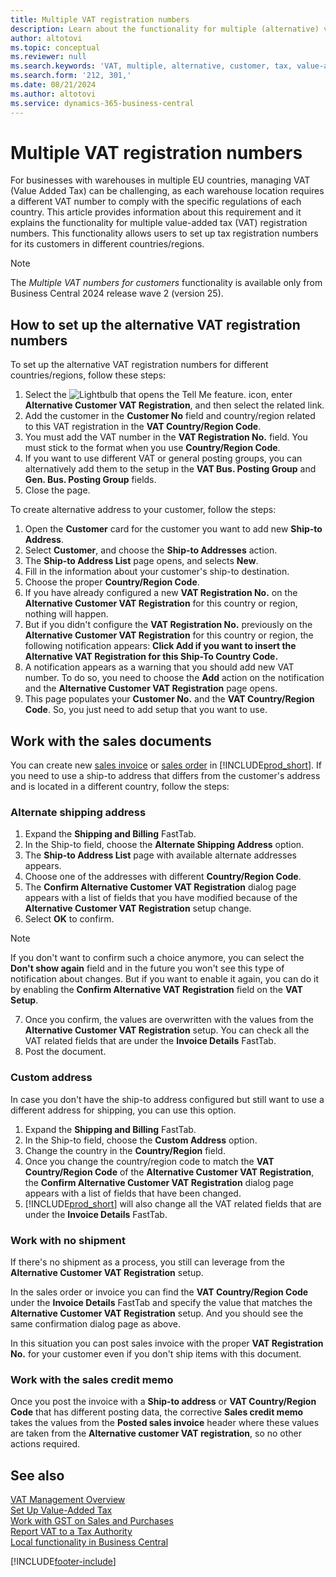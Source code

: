 ```yaml
---
title: Multiple VAT registration numbers
description: Learn about the functionality for multiple (alternative) value-added tax (VAT) registration numbers.
author: altotovi
ms.topic: conceptual
ms.reviewer: null
ms.search.keywords: 'VAT, multiple, alternative, customer, tax, value-added tax'
ms.search.form: '212, 301,'
ms.date: 08/21/2024
ms.author: altotovi
ms.service: dynamics-365-business-central
---
```


# Multiple VAT registration numbers 

For businesses with warehouses in multiple EU countries, managing VAT (Value Added Tax) can be challenging, as each warehouse location requires a different VAT number to comply with the specific regulations of each country. This article provides information about this requirement and it explains the functionality for multiple value-added tax (VAT) registration numbers. This functionality allows users to set up tax registration numbers for its customers in different countries/regions.  

> [!NOTE]
> The *Multiple VAT numbers for customers* functionality is available only from Business Central 2024 release wave 2 (version 25).

## How to set up the alternative VAT registration numbers  

To set up the alternative VAT registration numbers for different countries/regions, follow these steps: 

1. Select the ![Lightbulb that opens the Tell Me feature.](media/ui-search/search_small.png "Tell me what you want to do") icon, enter **Alternative Customer VAT Registration**, and then select the related link. 
2. Add the customer in the **Customer No** field and country/region related to this VAT registration in the **VAT Country/Region Code**.  
3. You must add the VAT number in the **VAT Registration No.** field. You must stick to the format when you use **Country/Region Code**. 
4. If you want to use different VAT or general posting groups, you can alternatively add them to the setup in the **VAT Bus. Posting Group** and **Gen. Bus. Posting Group** fields. 
5. Close the page.   

To create alternative address to your customer, follow the steps:  

1. Open the **Customer** card for the customer you want to add new **Ship-to Address**. 
2. Select **Customer**, and choose the **Ship-to Addresses** action.   
3. The **Ship-to Address List** page opens, and selects **New**. 
4. Fill in the information about your customer's ship-to destination.  
5. Choose the proper **Country/Region Code**.   
6. If you have already configured a new **VAT Registration No.** on the **Alternative Customer VAT Registration** for this country or region, nothing will happen. 
7. But if you didn't configure the **VAT Registration No.** previously on the **Alternative Customer VAT Registration** for this country or region, the following notification appears: **Click Add if you want to insert the Alternative VAT Registration for this Ship-To Country Code.** 
8. A notification appears as a warning that you should add new VAT number. To do so, you need to choose the **Add** action on the notification and the **Alternative Customer VAT Registration** page opens. 
9. This page populates your **Customer No.** and the **VAT Country/Region Code**. So, you just need to add setup that you want to use. 

## Work with the sales documents   

You can create new [sales invoice](sales-how-invoice-sales.md) or [sales order](sales-how-sell-products.md) in [!INCLUDE[prod_short](includes/prod_short.md)]. If you need to use a ship-to address that differs from the customer's address and is located in a different country, follow the steps:  

### Alternate shipping address  

1. Expand the **Shipping and Billing** FastTab.   
2. In the Ship-to field, choose the **Alternate Shipping Address** option. 
3. The **Ship-to Address List** page with available alternate addresses appears. 
4. Choose one of the addresses with different **Country/Region Code**. 
5. The **Confirm Alternative Customer VAT Registration** dialog page appears with a list of fields that you have modified because of the **Alternative Customer VAT Registration** setup change. 
6. Select **OK** to confirm.   

> [!NOTE]
> If you don't want to confirm such a choice anymore, you can select the **Don't show again** field and in the future you won't see this type of notification about changes. But if you want to enable it again, you can do it by enabling the **Confirm Alternative VAT Registration** field on the **VAT Setup**.  
   
7. Once you confirm, the values are overwritten with the values from the **Alternative Customer VAT Registration** setup. You can check all the VAT related fields that are under the **Invoice Details** FastTab.  
8. Post the document.  

### Custom address  

In case you don't have the ship-to address configured but still want to use a different address for shipping, you can use this option.  

1. Expand the **Shipping and Billing** FastTab.   
2. In the Ship-to field, choose the **Custom Address** option.  
3. Change the country in the **Country/Region** field.  
4. Once you change the country/region code to match the **VAT Country/Region Code** of the **Alternative Customer VAT Registration**, the **Confirm Alternative Customer VAT Registration** dialog page appears with a list of fields that have been changed. 
5. [!INCLUDE[prod_short](includes/prod_short.md)] will also change all the VAT related fields that are under the **Invoice Details** FastTab.  

### Work with no shipment 

If there's no shipment as a process, you still can leverage from the **Alternative Customer VAT Registration** setup.

In the sales order or invoice you can find the **VAT Country/Region Code** under the **Invoice Details** FastTab and specify the value that matches the **Alternative Customer VAT Registration** setup. And you should see the same confirmation dialog page as above. 

In this situation you can post sales invoice with the proper **VAT Registration No.** for your customer even if you don't ship items with this document. 

### Work with the sales credit memo  

Once you post the invoice with a **Ship-to address** or **VAT Country/Region Code** that has different posting data, the corrective **Sales credit memo** takes the values from the **Posted sales invoice** header where these values are taken from the **Alternative customer VAT registration**, so no other actions required. 

## See also

[VAT Management Overview](finance-manage-vat.md)    
[Set Up Value-Added Tax](finance-setup-vat.md)    
[Work with GST on Sales and Purchases](finance-work-with-vat.md)    
[Report VAT to a Tax Authority](finance-how-report-vat.md)    
[Local functionality in Business Central](about-localization.md)    


[!INCLUDE[footer-include](includes/footer-banner.md)]
